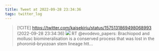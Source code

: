 ```yaml
---
title: Tweet at 2022-09-28 23:34:36
tags: twitter_log
---
```


> [!CITE] https://twitter.com/kaisekiriu/status/1575131869498068993 (2022-09-28 23:34:36)
> ![](https://twitter.com/kaisekiriu/status/1575131869498068993)
> RT @evodevo_papers: Brachiopod and mollusc biomineralisation is a conserved process that was lost in the phoronid–bryozoan stem lineage htt…
